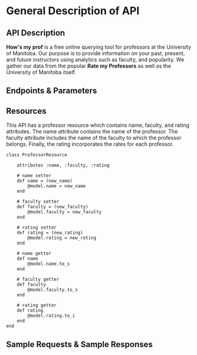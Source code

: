 # General Description of API

## API Description
**How's my prof** is a free online querying tool for professors at the University of Manitoba. Our purpose is to provide information on your past, present, and future instructors using analytics such as faculty, and popularity. We gather our data from the popular **Rate my Professors** as well as the University of Manitoba itself.
## Endpoints & Parameters

## Resources
This API has a professor resource which contains name, faculty, and rating attributes. The name attribute contains the name of the professor. The faculty attribute includes the name of the faculty to which the professor belongs. Finally, the rating incorporates the rates for each professor.

```
class ProfessorResource 
    
    attributes :name, :faculty, :rating
    
    # name setter
    def name = (new_name)
        @model.name = new_name
    end
    
    # faculty setter 
    def faculty = (new_faculty)
        @model.faculty = new_faculty
    end
    
    # rating setter
    def rating = (new_rating)
        @model.rating = new_rating
    end
    
    # name getter
    def name 
        @model.name.to_s
    end
    
    # faculty getter
    def faculty 
        @model.faculty.to_s
    end
    
    # rating getter
    def rating
        @model.rating.to_i
    end
end
```

## Sample Requests & Sample Responses

